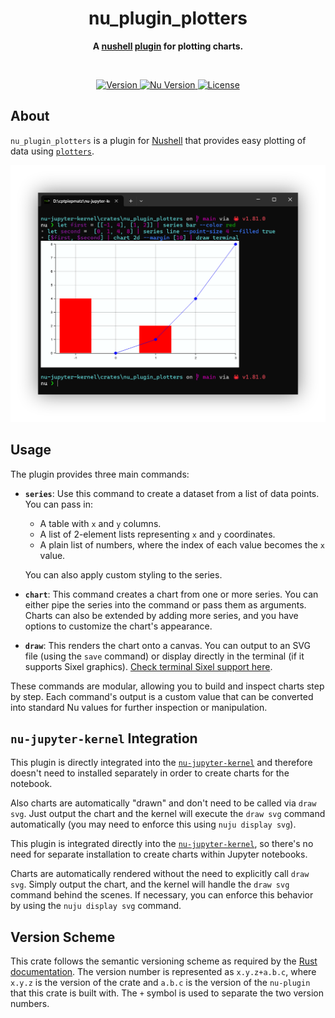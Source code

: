<h1 align="center">nu_plugin_plotters</h1>
<p align="center">
  <b>
    A <a href="https://www.nushell.sh">nushell</a> 
    <a href="https://www.nushell.sh/book/plugins.html">plugin</a> for plotting charts.
  </b>
</p>

<br>

<p align="center">
  <a href="https://crates.io/crates/nu-plugin-highlight">
    <img alt="Version" src="https://img.shields.io/badge/dynamic/toml?url=https%3A%2F%2Fraw.githubusercontent.com%2Fcptpiepmatz%2Fnu-jupyter-kernel%2Fmain%2Fcrates%2Fnu_plugin_plotters%2FCargo.toml&query=package.version&prefix=v&style=for-the-badge&label=version"/>
  </a>
  <a href="https://github.com/nushell/nushell">
    <img alt="Nu Version" src="https://img.shields.io/badge/dynamic/toml?url=https%3A%2F%2Fraw.githubusercontent.com%2Fcptpiepmatz%2Fnu-jupyter-kernel%2Fmain%2FCargo.toml&query=workspace.dependencies%5B'nu-engine'%5D.version&prefix=v&style=for-the-badge&label=nu%20version&color=%234E9A06"/>
  </a>
  <a href="https://github.com/cptpiepmatz/nu-plugin-highlight/blob/main/LICENSE">
    <img alt="License" src="https://img.shields.io/github/license/cptpiepmatz/nu-jupyter-kernel?style=for-the-badge"/>   
  </a>
</p>

## About
`nu_plugin_plotters` is a plugin for [Nushell](https://www.nushell.sh) that 
provides easy plotting of data using 
[`plotters`](https://github.com/plotters-rs/plotters).

![screenshot](../../media/draw-terminal.png)

## Usage
The plugin provides three main commands:

- **`series`**: 
  Use this command to create a dataset from a list of data points. 
  You can pass in:
  - A table with `x` and `y` columns.
  - A list of 2-element lists representing `x` and `y` coordinates.
  - A plain list of numbers, where the index of each value becomes the `x` value.
  
  You can also apply custom styling to the series.

- **`chart`**: 
  This command creates a chart from one or more series.
  You can either pipe the series into the command or pass them as arguments.
  Charts can also be extended by adding more series, and you have options to
  customize the chart's appearance.

- **`draw`**: 
  This renders the chart onto a canvas.
  You can output to an SVG file (using the `save` command) or display directly
  in the terminal (if it supports Sixel graphics). 
  [Check terminal Sixel support here](https://www.arewesixelyet.com).

These commands are modular, allowing you to build and inspect charts step by 
step. 
Each command's output is a custom value that can be converted into standard Nu 
values for further inspection or manipulation.

## `nu-jupyter-kernel` Integration
This plugin is directly integrated into the 
[`nu-jupyter-kernel`](https://github.com/cptpiepmatz/nu-jupyter-kernel) and 
therefore doesn't need to installed separately in order to create charts for the 
notebook.

Also charts are automatically "drawn" and don't need to be called via `draw svg`.
Just output the chart and the kernel will execute the `draw svg` command 
automatically (you may need to enforce this using `nuju display svg`).


This plugin is integrated directly into the 
[`nu-jupyter-kernel`](https://github.com/cptpiepmatz/nu-jupyter-kernel), so 
there's no need for separate installation to create charts within Jupyter 
notebooks.

Charts are automatically rendered without the need to explicitly call `draw svg`. 
Simply output the chart, and the kernel will handle the `draw svg` command 
behind the scenes. 
If necessary, you can enforce this behavior by using the 
`nuju display svg` command.

## Version Scheme
This crate follows the semantic versioning scheme as required by the
[Rust documentation](https://doc.rust-lang.org/cargo/reference/semver.html).
The version number is represented as `x.y.z+a.b.c`, where `x.y.z` is the version
of the crate and `a.b.c` is the version of the `nu-plugin` that this crate is 
built with.
The `+` symbol is used to separate the two version numbers.
